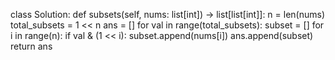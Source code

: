 class Solution:
    def subsets(self, nums: list[int]) -> list[list[int]]:
        n = len(nums)
        total_subsets = 1 << n
        ans = []
        for val in range(total_subsets):
            subset = []
            for i in range(n):
                if val & (1 << i):
                    subset.append(nums[i])
            ans.append(subset)
        return ans
